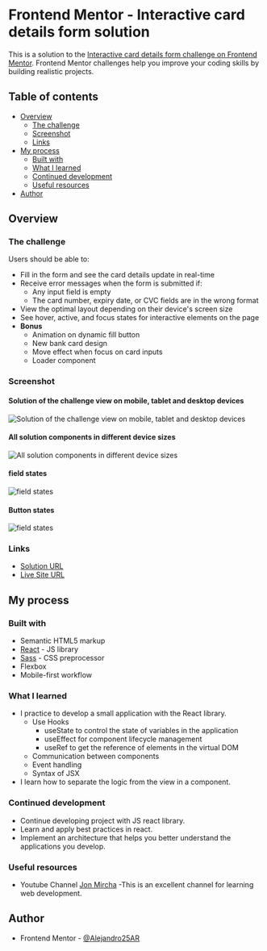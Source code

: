 # Frontend Mentor - Interactive card details form solution

This is a solution to the [Interactive card details form challenge on Frontend Mentor](https://www.frontendmentor.io/challenges/interactive-card-details-form-XpS8cKZDWw). Frontend Mentor challenges help you improve your coding skills by building realistic projects. 

## Table of contents

- [Overview](#overview)
  - [The challenge](#the-challenge)
  - [Screenshot](#screenshot)
  - [Links](#links)
- [My process](#my-process)
  - [Built with](#built-with)
  - [What I learned](#what-i-learned)
  - [Continued development](#continued-development)
  - [Useful resources](#useful-resources)
- [Author](#author)

## Overview

### The challenge

Users should be able to:

- Fill in the form and see the card details update in real-time
- Receive error messages when the form is submitted if:
  - Any input field is empty
  - The card number, expiry date, or CVC fields are in the wrong format
- View the optimal layout depending on their device's screen size
- See hover, active, and focus states for interactive elements on the page
- **Bonus** 
    - Animation on dynamic fill button
    - New bank card design 
    - Move effect when focus on card inputs
    - Loader component

### Screenshot

#### Solution of the challenge view on mobile, tablet and desktop devices
![Solution of the challenge view on mobile, tablet and desktop devices](./screenshot/Interactive-card-details-form-solution.png)

#### All solution components in different device sizes
![All solution components in different device sizes](./screenshot/Interactive-card-details-form-solution-Actives.png)

#### field states
![field states](./screenshot/field-states.png)

#### Button states
![field states](./screenshot/button-states.png)

### Links

- [Solution URL](https://github.com/Alejandro25AR/interactive-card-details-form)
- [Live Site URL](https://alejandro25ar.github.io/interactive-card-details-form/)

## My process

### Built with

- Semantic HTML5 markup
- [React](https://reactjs.org/) - JS library
- [Sass](https://sass-lang.com/) - CSS preprocessor
- Flexbox
- Mobile-first workflow

### What I learned

- I practice to develop a small application with the React library.
  - Use Hooks
    - useState to control the state of variables in the application
    - useEffect for component lifecycle management
    - useRef to get the reference of elements in the virtual DOM
  - Communication between components
  - Event handling
  - Syntax of JSX
- I learn how to separate the logic from the view in a component.
### Continued development

- Continue developing project with JS react library.
- Learn and apply best practices in react.
- Implement an architecture that helps you better understand the applications you develop.

### Useful resources

- Youtube Channel [Jon Mircha](https://www.youtube.com/c/jonmircha) -This is an excellent channel for learning web development.

## Author

- Frontend Mentor - [@Alejandro25AR](https://www.frontendmentor.io/profile/Alejandro25AR)